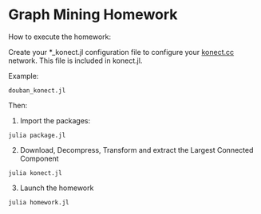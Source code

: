 # Graph Mining Homework

How to execute the homework:

Create your *_konect.jl configuration file to configure your [konect.cc](http://konect.cc/networks/) network. This file is included in konect.jl.

Example:
```
douban_konect.jl
```

Then:

1. Import the packages:
```
julia package.jl
```

2. Download, Decompress, Transform and extract the Largest Connected Component
```
julia konect.jl
```

3. Launch the homework
```
julia homework.jl
```
